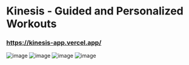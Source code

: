 # Kinesis - Guided and Personalized Workouts
### https://kinesis-app.vercel.app/

![image](https://github.com/user-attachments/assets/8b97b6bc-583d-4394-bff6-4231df4aaa66)
![image](https://github.com/user-attachments/assets/8d0e2a86-68dd-4d79-9efd-fba5b71124e8)
![image](https://github.com/user-attachments/assets/d48cf4e4-6027-47bd-9be3-1dd668475dbd)
![image](https://github.com/user-attachments/assets/b21cfc39-7d85-43a6-a638-837d7b0dbc56)

